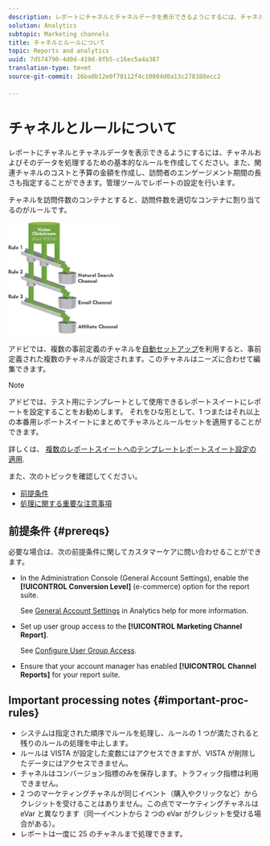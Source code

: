 ```yaml
---
description: レポートにチャネルとチャネルデータを表示できるようにするには、チャネルおよびそのデータを処理するための基本的なルールを作成してください。また、関連チャネルのコストと予算の金額を作成し、訪問者のエンゲージメント期間の長さも指定することができます。管理ツールでレポートの設定を行います。
solution: Analytics
subtopic: Marketing channels
title: チャネルとルールについて
topic: Reports and analytics
uuid: 7d574790-4d0d-419d-8fb5-c16ec5a4a387
translation-type: tm+mt
source-git-commit: 16ba0b12e0f70112f4c10804d0a13c278388ecc2

---
```



# チャネルとルールについて

レポートにチャネルとチャネルデータを表示できるようにするには、チャネルおよびそのデータを処理するための基本的なルールを作成してください。また、関連チャネルのコストと予算の金額を作成し、訪問者のエンゲージメント期間の長さも指定することができます。管理ツールでレポートの設定を行います。

チャネルを訪問件数のコンテナとすると、訪問件数を適切なコンテナに割り当てるのがルールです。

![](assets/buckets_2.png)

アドビでは、複数の事前定義のチャネルを[自動セットアップ](/help/components/c-marketing-channels/c-channel-autosetup.md)を利用すると、事前定義された複数のチャネルが設定されます。このチャネルはニーズに合わせて編集できます。

>[!NOTE]
>
>アドビでは、テスト用にテンプレートとして使用できるレポートスイートにレポートを設定することをお勧めします。 それをひな形として、1 つまたはそれ以上の本番用レポートスイートにまとめてチャネルとルールセットを適用することができます。
>
>詳しくは、 [複数のレポートスイートへのテンプレートレポートスイート設定の適用](/help/components/c-marketing-channels/t-template.md).

また、次のトピックを確認してください。

* [前提条件](/help/components/c-marketing-channels/c-channels-rules.md#prereqs)
* [処理に関する重要な注意事項](/help/components/c-marketing-channels/c-channels-rules.md#important-proc-rules)

## 前提条件 {#prereqs}

必要な場合は、次の前提条件に関してカスタマーケアに問い合わせることができます。

* In the Administration Console (General Account Settings), enable the **[!UICONTROL Conversion Level]** (e-commerce) option for the report suite.

   See [General Account Settings](https://marketing.adobe.com/resources/help/en_US/reference/general_acct_settings_admin.html) in Analytics help for more information.

* Set up user group access to the **[!UICONTROL Marketing Channel Report]**.

   See [Configure User Group Access](/help/components/c-marketing-channels/t-user-groups.md).

* Ensure that your account manager has enabled **[!UICONTROL Channel Reports]** for your report suite.

## Important processing notes {#important-proc-rules}

* システムは指定された順序でルールを処理し、ルールの 1 つが満たされると残りのルールの処理を中止します。
* ルールは VISTA が設定した変数にはアクセスできますが、VISTA が削除したデータにはアクセスできません。
* チャネルはコンバージョン指標のみを保存します。トラフィック指標は利用できません。
* 2 つのマーケティングチャネルが同じイベント（購入やクリックなど）からクレジットを受けることはありません。この点でマーケティングチャネルは eVar と異なります（同一イベントから 2 つの eVar がクレジットを受ける場合がある）。
* レポートは一度に 25 のチャネルまで処理できます。

